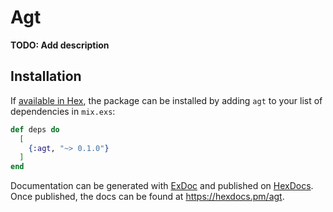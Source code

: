 # Agt

**TODO: Add description**

## Installation

If [available in Hex](https://hex.pm/docs/publish), the package can be installed
by adding `agt` to your list of dependencies in `mix.exs`:

```elixir
def deps do
  [
    {:agt, "~> 0.1.0"}
  ]
end
```

Documentation can be generated with [ExDoc](https://github.com/elixir-lang/ex_doc)
and published on [HexDocs](https://hexdocs.pm). Once published, the docs can
be found at <https://hexdocs.pm/agt>.

